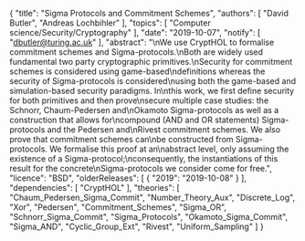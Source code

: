 {
    "title": "Sigma Protocols and Commitment Schemes",
    "authors": [
        "David Butler",
        "Andreas Lochbihler"
    ],
    "topics": [
        "Computer science/Security/Cryptography"
    ],
    "date": "2019-10-07",
    "notify": [
        "dbutler@turing.ac.uk"
    ],
    "abstract": "\nWe use CryptHOL to formalise commitment schemes and Sigma-protocols.\nBoth are widely used fundamental two party cryptographic primitives.\nSecurity for commitment schemes is considered using game-based\ndefinitions whereas the security of Sigma-protocols is considered\nusing both the game-based and simulation-based security paradigms. In\nthis work, we first define security for both primitives and then prove\nsecure multiple case studies: the Schnorr, Chaum-Pedersen and\nOkamoto Sigma-protocols as well as a construction that allows for\ncompound (AND and OR statements) Sigma-protocols and the Pedersen and\nRivest commitment schemes. We also prove that commitment schemes can\nbe constructed from Sigma-protocols. We formalise this proof at an\nabstract level, only assuming the existence of a Sigma-protocol;\nconsequently, the instantiations of this result for the concrete\nSigma-protocols we consider come for free.",
    "licence": "BSD",
    "olderReleases": [
        {
            "2019": "2019-10-08"
        }
    ],
    "dependencies": [
        "CryptHOL"
    ],
    "theories": [
        "Chaum_Pedersen_Sigma_Commit",
        "Number_Theory_Aux",
        "Discrete_Log",
        "Xor",
        "Pedersen",
        "Commitment_Schemes",
        "Sigma_OR",
        "Schnorr_Sigma_Commit",
        "Sigma_Protocols",
        "Okamoto_Sigma_Commit",
        "Sigma_AND",
        "Cyclic_Group_Ext",
        "Rivest",
        "Uniform_Sampling"
    ]
}